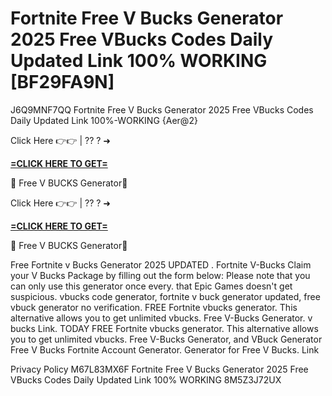 # Fortnite Free V Bucks Generator 2025 Free VBucks Codes Daily Updated Link 100% WORKING [BF29FA9N]

J6Q9MNF7QQ Fortnite Free V Bucks Generator 2025 Free VBucks Codes Daily Updated Link 100%-WORKING {Aer@2} 

Click Here 👉👉 | ?? ? ➜ 

**[=CLICK HERE TO GET=](https://www.google.com/url?q=https%3A%2F%2Fappbitly.com%2FjHeMV)**

🔴 Free V BUCKS Generator🔴

Click Here 👉👉 | ?? ? ➜ 

**[=CLICK HERE TO GET=](https://www.google.com/url?q=https%3A%2F%2Fappbitly.com%2FjHeMV)**

🔴 Free V BUCKS Generator🔴

Free Fortnite v Bucks Generator 2025 UPDATED . Fortnite V-Bucks Claim your V Bucks Package by filling out the form below: Please note that you can only use this generator once every. that Epic Games doesn't get suspicious. vbucks code generator, fortnite v buck generator updated, free vbuck generator no verification. FREE Fortnite vbucks generator. This alternative allows you to get unlimited vbucks. Free V-Bucks Generator. v bucks Link. TODAY FREE Fortnite vbucks generator. This alternative allows you to get unlimited vbucks. Free V-Bucks Generator, and VBuck Generator Free V Bucks Fortnite Account Generator. Generator for Free V Bucks. Link

Privacy Policy M67L83MX6F Fortnite Free V Bucks Generator 2025 Free VBucks Codes Daily Updated Link 100% WORKING 8M5Z3J72UX

